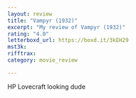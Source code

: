 ```yaml
---
layout: review
title: "Vampyr (1932)"
excerpt: "My review of Vampyr (1932)"
rating: "4.0"
letterboxd_url: https://boxd.it/3kEH29
mst3k: 
rifftrax: 
category: movie_review

---
```


HP Lovecraft looking dude